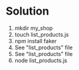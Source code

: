 # Solution
1. mkdir my_shop
2. touch list_products.js
3. npm install faker
4. See "list_products" file
5. See "list_products" file
6. node list_products.js